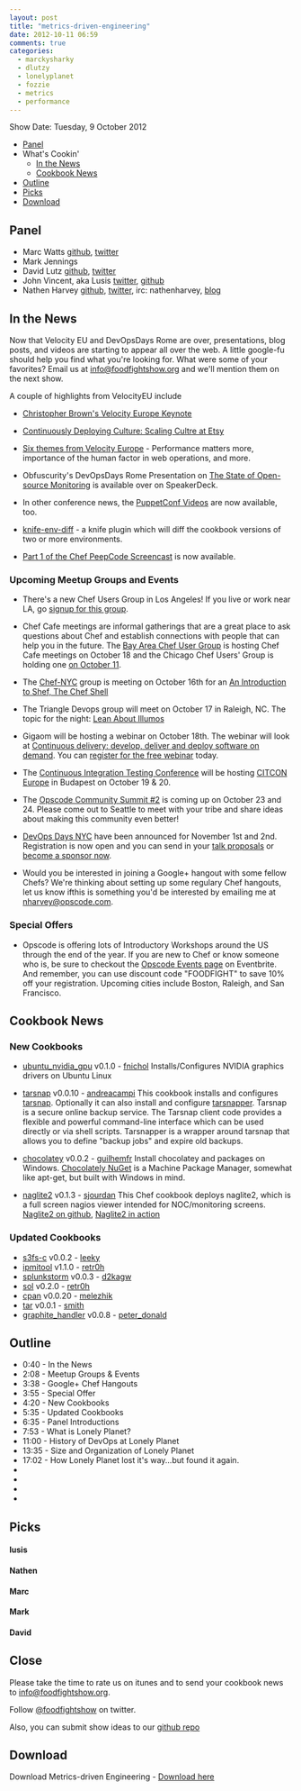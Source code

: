 ```yaml
---
layout: post
title: "metrics-driven-engineering"
date: 2012-10-11 06:59
comments: true
categories: 
  - marckysharky
  - dlutzy
  - lonelyplanet
  - fozzie
  - metrics
  - performance
---
```

Show Date:  Tuesday, 9 October 2012


* [Panel](http://foodfightshow.org/2012/10/metrics-driven-engineering.html#panel)
* What's Cookin'
  * [In the News](http://foodfightshow.org/2012/10/metrics-driven-engineering.html#news)
  * [Cookbook News](http://foodfightshow.org/2012/10/metrics-driven-engineering.html#cookbooks)
* [Outline](http://foodfightshow.org/2012/10/metrics-driven-engineering.html#outline)
* [Picks](http://foodfightshow.org/2012/10/metrics-driven-engineering.html#picks)
* [Download](http://traffic.libsyn.com/foodfight/Food-Fight-30-Metrics-Driven-Engineering.mp3)

<!-- more -->

Panel<a name="panel"></a>
------

* Marc Watts [github](https://github.com/marckysharky), [twitter](http://twitter.com/marckysharky)
* Mark Jennings
* David Lutz [github](https://github.com/dlutzy), [twitter](https://twitter.com/dlutzy)
* John Vincent, aka Lusis [twitter](https://twitter.com/#!/lusis), [github](https://github.com/lusis)
* Nathen Harvey [github](http://github.com/nathenharvey), [twitter](http://twitter.com/nathenharvey), irc: nathenharvey, [blog](http://nathenharvey.com)

In the News<a name="news"></a>
-----------
Now that Velocity EU and DevOpsDays Rome are over, presentations, blog posts, and videos are starting to appear all over the web.  A little google-fu should help you find what you're looking for.  What were some of your favorites?  Email us at info@foodfightshow.org and we'll mention them on the next show.

A couple of highlights from VelocityEU include 

* [Christopher Brown's Velocity Europe Keynote](http://www.youtube.com/watch?v=veumR8l07uc)

* [Continuously Deploying Culture:  Scaling Cultre at Etsy](http://www.slideshare.net/mcdonnps/continuously-deploying-culture-scaling-culture-at-etsy-14588485)

* [Six themes from Velocity Europe](http://radar.oreilly.com/2012/10/velocity-europe-six-themes.html) - Performance matters more, importance of the human factor in web operations, and more.

* Obfuscurity's DevOpsDays Rome Presentation on [The State of Open-source Monitoring](https://speakerdeck.com/u/obfuscurity/p/the-state-of-open-source-monitoring) is available over on SpeakerDeck.

* In other conference news, the [PuppetConf Videos](http://puppetlabs.com/community/videos/puppetconf/) are now available, too.

* [knife-env-diff](https://github.com/jgoulah/knife-env-diff) - a knife plugin which will diff the cookbook versions of two or more environments.

* [Part 1 of the Chef PeepCode Screencast](https://peepcode.com/products/chef-i) is now available.


### Upcoming Meetup Groups and Events
* There's a new Chef Users Group in Los Angeles!  If you live or work near LA, go [signup for this group](http://www.meetup.com/Los-Angeles-Chef-Users-Group/).

* Chef Cafe meetings are informal gatherings that are a great place to ask questions about Chef and establish connections with people that can help you in the future.  The [Bay Area Chef User Group](http://www.meetup.com/The-Bay-Area-Chef-User-Group/) is hosting Chef Cafe meetings on October 18 and the Chicago Chef Users' Group is holding one [on October 11](http://www.meetup.com/Chicago-Chef-User-Group/events/84546562).

* The [Chef-NYC](http://www.meetup.com/Chef-NYC/) group is meeting on October 16th for an [An Introduction to Shef, The Chef Shell](http://www.meetup.com/Chef-NYC/events/82345952/)

* The Triangle Devops group will meet on October 17 in Raleigh, NC.  The topic for the night:  [Lean About Illumos](http://www.meetup.com/Triangle-DevOps/events/82806542/)

* Gigaom will be hosting a webinar on October 18th.  The webinar will look at [Continuous delivery: develop, deliver and deploy software on demand](http://pro.gigaom.com/webinars/opscode-continuous-delivery/).  You can [register for the free webinar](http://pro.gigaom.com/webinars/opscode-continuous-delivery/) today.

* The [Continuous Integration Testing Conference](http://www.citconf.com/) will be hosting [CITCON Europe](http://www.citconf.com/budapest2012/) in Budapest on October 19 & 20.

* The [Opscode Community Summit #2](http://opscode-summit-2012.eventbrite.com/) is coming up on October 23 and 24.  Please come out to Seattle to meet with your tribe and share ideas about making this community even better!

* [DevOps Days NYC](http://devopsdays.org/events/2012-newyork/) have been announced for November 1st and 2nd.  Registration is now open and you can send in your [talk proposals](http://devopsdays.org/events/2012-newyork/propose) or [become a sponsor now](http://devopsdays.org/events/2012-newyork/sponsor).

* Would you be interested in joining a Google+ hangout with some fellow Chefs?  We're thinking about setting up some regulary Chef hangouts, let us know ifthis is something you'd be interested by emailing me at [nharvey@opscode.com](mailto:nharvey@opscode.com).

###  Special Offers

* Opscode is offering lots of Introductory Workshops around the US through the end of the year.  If you are new to Chef or know someone who is, be sure to checkout the [Opscode Events page](http://www.eventbrite.com/org/429733222) on Eventbrite.  And remember, you can use discount code "FOODFIGHT" to save 10% off your registration.  Upcoming cities include Boston, Raleigh, and San Francisco.


Cookbook News<a name="cookbooks"></a>
-------------

### New Cookbooks
* [ubuntu_nvidia_gpu](http://community.opscode.com/cookbooks/ubuntu_nvidia_gpu) v0.1.0 - [fnichol](http://community.opscode.com/users/fnichol)
Installs/Configures NVIDIA graphics drivers on Ubuntu Linux

* [tarsnap](http://community.opscode.com/cookbooks/tarsnap) v0.0.10 - [andreacampi](http://community.opscode.com/users/andreacampi)
This cookbook installs and configures [tarsnap](https://www.tarsnap.com/). Optionally it can also install and configure [tarsnapper](https://github.com/miracle2k/tarsnapper).  Tarsnap is a secure online backup service.  The Tarsnap client code provides a flexible and powerful command-line interface which can be used directly or via shell scripts.  Tarsnapper is a wrapper around tarsnap that allows you to define "backup jobs" and expire old backups.

* [chocolatey](http://community.opscode.com/cookbooks/chocolatey) v0.0.2 - [guilhemfr](http://community.opscode.com/users/guilhemfr)
Install chocolatey and packages on Windows.  [Chocolately NuGet](http://chocolatey.org/) is a Machine Package Manager, somewhat like apt-get, but built with Windows in mind.

* [naglite2](http://community.opscode.com/cookbooks/naglite2) v0.1.3 - [sjourdan](http://community.opscode.com/users/sjourdan)
This Chef cookbook deploys naglite2, which is a full screen nagios viewer intended for NOC/monitoring screens.  [Naglite2 on github](https://github.com/lozzd/Naglite2), [Naglite2 in action](http://www.flickr.com/photos/lozzd/3210502566/)

### Updated Cookbooks
* [s3fs-c](http://community.opscode.com/cookbooks/s3fs-c) v0.0.2 - [leeky](http://community.opscode.com/users/leeky)
* [ipmitool](http://community.opscode.com/cookbooks/ipmitool) v1.1.0 - [retr0h](http://community.opscode.com/users/retr0h)
* [splunkstorm](http://community.opscode.com/cookbooks/splunkstorm) v0.0.3 - [d2kagw](http://community.opscode.com/users/d2kagw)
* [sol](http://community.opscode.com/cookbooks/sol) v0.2.0 - [retr0h](http://community.opscode.com/users/retr0h)
* [cpan](http://community.opscode.com/cookbooks/cpan) v0.0.20 - [melezhik](http://community.opscode.com/users/melezhik)
* [tar](http://community.opscode.com/cookbooks/tar) v0.0.1 - [smith](http://community.opscode.com/users/smith)
* [graphite_handler](http://community.opscode.com/cookbooks/graphite_handler) v0.0.8 - [peter_donald](http://community.opscode.com/users/peter_donald)

Outline<a name="outline"></a>
-----

* 0:40 - In the News
* 2:08 - Meetup Groups &amp; Events
* 3:38 - Google+ Chef Hangouts
* 3:55 - Special Offer
* 4:20 - New Cookbooks
* 5:35 - Updated Cookbooks
* 6:35 - Panel Introductions
* 7:53 - What is Lonely Planet?
* 11:00 - History of DevOps at Lonely Planet
* 13:35 - Size and Organization of Lonely Planet
* 17:02 - How Lonely Planet lost it's way...but found it again.
* 
* 
* 
* 


Picks<a name="picks"></a>
-----

#### lusis

#### Nathen

#### Marc

#### Mark

#### David

Close
-----

Please take the time to rate us on itunes and to send your cookbook
news to [info@foodfightshow.org](mailto:info@foodfightshow.org).

Follow [@foodfightshow](http://twitter.com/foodfightshow) on twitter.

Also, you can submit show ideas to our [github repo](https://github.com/foodfight/showz)



Download
--------
Download Metrics-driven Engineering - [Download here](http://traffic.libsyn.com/foodfight/Food-Fight-30-Metircs-Driven-Engineering.mp3)


